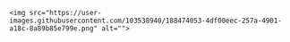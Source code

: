 
    <img src="https://user-images.githubusercontent.com/103538940/188474053-4df00eec-257a-4901-a18c-8a89b85e799e.png" alt="">
  
        
       


